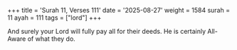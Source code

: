 +++
title = 'Surah 11, Verses 111'
date = '2025-08-27'
weight = 1584
surah = 11
ayah = 111
tags = ["lord"]
+++

And surely your Lord will fully pay all for their deeds. He is certainly All-Aware of what they do.